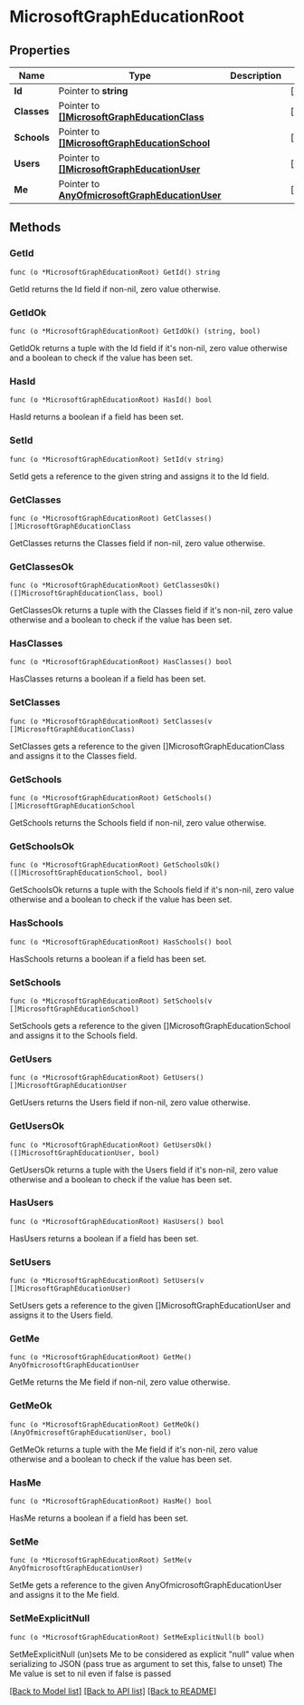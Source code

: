 # MicrosoftGraphEducationRoot

## Properties

Name | Type | Description | Notes
------------ | ------------- | ------------- | -------------
**Id** | Pointer to **string** |  | [optional] 
**Classes** | Pointer to [**[]MicrosoftGraphEducationClass**](microsoft.graph.educationClass.md) |  | [optional] 
**Schools** | Pointer to [**[]MicrosoftGraphEducationSchool**](microsoft.graph.educationSchool.md) |  | [optional] 
**Users** | Pointer to [**[]MicrosoftGraphEducationUser**](microsoft.graph.educationUser.md) |  | [optional] 
**Me** | Pointer to [**AnyOfmicrosoftGraphEducationUser**](anyOf&lt;microsoft.graph.educationUser&gt;.md) |  | [optional] 

## Methods

### GetId

`func (o *MicrosoftGraphEducationRoot) GetId() string`

GetId returns the Id field if non-nil, zero value otherwise.

### GetIdOk

`func (o *MicrosoftGraphEducationRoot) GetIdOk() (string, bool)`

GetIdOk returns a tuple with the Id field if it's non-nil, zero value otherwise
and a boolean to check if the value has been set.

### HasId

`func (o *MicrosoftGraphEducationRoot) HasId() bool`

HasId returns a boolean if a field has been set.

### SetId

`func (o *MicrosoftGraphEducationRoot) SetId(v string)`

SetId gets a reference to the given string and assigns it to the Id field.

### GetClasses

`func (o *MicrosoftGraphEducationRoot) GetClasses() []MicrosoftGraphEducationClass`

GetClasses returns the Classes field if non-nil, zero value otherwise.

### GetClassesOk

`func (o *MicrosoftGraphEducationRoot) GetClassesOk() ([]MicrosoftGraphEducationClass, bool)`

GetClassesOk returns a tuple with the Classes field if it's non-nil, zero value otherwise
and a boolean to check if the value has been set.

### HasClasses

`func (o *MicrosoftGraphEducationRoot) HasClasses() bool`

HasClasses returns a boolean if a field has been set.

### SetClasses

`func (o *MicrosoftGraphEducationRoot) SetClasses(v []MicrosoftGraphEducationClass)`

SetClasses gets a reference to the given []MicrosoftGraphEducationClass and assigns it to the Classes field.

### GetSchools

`func (o *MicrosoftGraphEducationRoot) GetSchools() []MicrosoftGraphEducationSchool`

GetSchools returns the Schools field if non-nil, zero value otherwise.

### GetSchoolsOk

`func (o *MicrosoftGraphEducationRoot) GetSchoolsOk() ([]MicrosoftGraphEducationSchool, bool)`

GetSchoolsOk returns a tuple with the Schools field if it's non-nil, zero value otherwise
and a boolean to check if the value has been set.

### HasSchools

`func (o *MicrosoftGraphEducationRoot) HasSchools() bool`

HasSchools returns a boolean if a field has been set.

### SetSchools

`func (o *MicrosoftGraphEducationRoot) SetSchools(v []MicrosoftGraphEducationSchool)`

SetSchools gets a reference to the given []MicrosoftGraphEducationSchool and assigns it to the Schools field.

### GetUsers

`func (o *MicrosoftGraphEducationRoot) GetUsers() []MicrosoftGraphEducationUser`

GetUsers returns the Users field if non-nil, zero value otherwise.

### GetUsersOk

`func (o *MicrosoftGraphEducationRoot) GetUsersOk() ([]MicrosoftGraphEducationUser, bool)`

GetUsersOk returns a tuple with the Users field if it's non-nil, zero value otherwise
and a boolean to check if the value has been set.

### HasUsers

`func (o *MicrosoftGraphEducationRoot) HasUsers() bool`

HasUsers returns a boolean if a field has been set.

### SetUsers

`func (o *MicrosoftGraphEducationRoot) SetUsers(v []MicrosoftGraphEducationUser)`

SetUsers gets a reference to the given []MicrosoftGraphEducationUser and assigns it to the Users field.

### GetMe

`func (o *MicrosoftGraphEducationRoot) GetMe() AnyOfmicrosoftGraphEducationUser`

GetMe returns the Me field if non-nil, zero value otherwise.

### GetMeOk

`func (o *MicrosoftGraphEducationRoot) GetMeOk() (AnyOfmicrosoftGraphEducationUser, bool)`

GetMeOk returns a tuple with the Me field if it's non-nil, zero value otherwise
and a boolean to check if the value has been set.

### HasMe

`func (o *MicrosoftGraphEducationRoot) HasMe() bool`

HasMe returns a boolean if a field has been set.

### SetMe

`func (o *MicrosoftGraphEducationRoot) SetMe(v AnyOfmicrosoftGraphEducationUser)`

SetMe gets a reference to the given AnyOfmicrosoftGraphEducationUser and assigns it to the Me field.

### SetMeExplicitNull

`func (o *MicrosoftGraphEducationRoot) SetMeExplicitNull(b bool)`

SetMeExplicitNull (un)sets Me to be considered as explicit "null" value
when serializing to JSON (pass true as argument to set this, false to unset)
The Me value is set to nil even if false is passed

[[Back to Model list]](../README.md#documentation-for-models) [[Back to API list]](../README.md#documentation-for-api-endpoints) [[Back to README]](../README.md)


